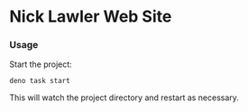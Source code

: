 # Nick Lawler Web Site

### Usage

Start the project:

```
deno task start
```

This will watch the project directory and restart as necessary.
